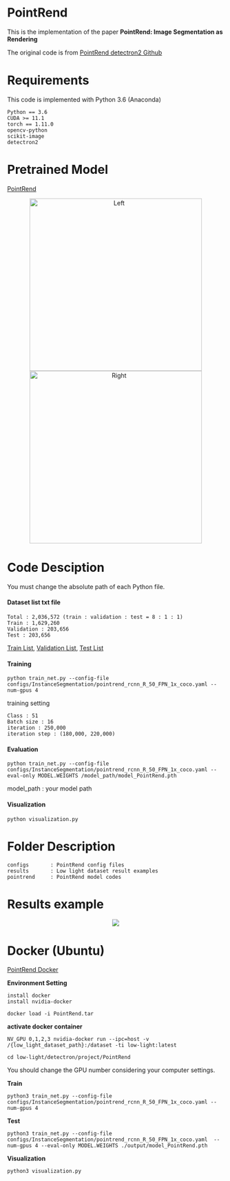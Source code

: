 # PointRend

This is the implementation of the paper **PointRend: Image Segmentation as Rendering**

The original code is from [PointRend detectron2 Github](https://github.com/facebookresearch/detectron2/tree/main/projects/PointRend)

# Requirements

This code is implemented with Python 3.6 (Anaconda)

```
Python == 3.6
CUDA >= 11.1
torch == 1.11.0
opencv-python
scikit-image
detectron2
```

# Pretrained Model

[PointRend](https://koreaoffice-my.sharepoint.com/:u:/g/personal/rmawngh_korea_ac_kr/EflwSSg0WgFHhyC8NTYh56wBjq16hctngYRJV5-4hdSnuw?e=rX64he)


<p align="center">
<img alt="Left" width="400" height "400" src="https://user-images.githubusercontent.com/46700730/209906053-73a146ec-3f0b-4948-9d55-a8cfbc2ad99a.png">
<img alt="Right" width="400" height "400" src="https://user-images.githubusercontent.com/46700730/209906050-79a71a99-155f-4a64-a0f2-d93b8c397a22.png">
</p>

# Code Desciption
You must change the absolute path of each Python file.

#### Dataset list txt file

```
Total : 2,036,572 (train : validation : test = 8 : 1 : 1)
Train : 1,629,260
Validation : 203,656
Test : 203,656
```

[Train List](https://koreaoffice-my.sharepoint.com/:t:/g/personal/rmawngh_korea_ac_kr/EcS7Avk-PT1Lp6hCkNdnMlEBkmKyDiqhdd5mfafZTL97kQ?e=BnRZA9), 
[Validation List](https://koreaoffice-my.sharepoint.com/:t:/g/personal/rmawngh_korea_ac_kr/EZWcJgxm5ERFjbDFaalu0uUBniZmsytCZqfz9ITLxq_MHw?e=MCS4PF), 
[Test List](https://koreaoffice-my.sharepoint.com/:t:/g/personal/rmawngh_korea_ac_kr/ESktQjLFadJLj9IusAJLFBwBkvKiVcx5RTZGatxcOOYjFg?e=09znk8)


#### Training
```
python train_net.py --config-file configs/InstanceSegmentation/pointrend_rcnn_R_50_FPN_1x_coco.yaml --num-gpus 4
```

training setting
```
Class : 51
Batch size : 16
iteration : 250,000
iteration step : (180,000, 220,000)
```


#### Evaluation
```
python train_net.py --config-file configs/InstanceSegmentation/pointrend_rcnn_R_50_FPN_1x_coco.yaml --eval-only MODEL.WEIGHTS /model_path/model_PointRend.pth
```
model_path : your model path

#### Visualization
```
python visualization.py
```

# Folder Description

```
configs       : PointRend config files
results       : Low light dataset result examples
pointrend     : PointRend model codes
```

# Results example

<p align="center">
<img src="https://user-images.githubusercontent.com/46700730/203223046-53f07eb7-37b4-4f0f-bb14-0a5129aa4f3e.gif">
</p>



# Docker (Ubuntu)

[PointRend Docker](https://koreaoffice-my.sharepoint.com/:u:/g/personal/rmawngh_korea_ac_kr/EUfzXuMOVD9BgZinLwSbxMQBVT7kh41lYLoTrIachpH-ow?e=uhfKyY)

**Environment Setting**
```
install docker
install nvidia-docker

docker load -i PointRend.tar
```

**activate docker container**
```
NV_GPU 0,1,2,3 nvidia-docker run --ipc=host -v /{low_light_dataset_path}:/dataset -ti low-light:latest

cd low-light/detectron/project/PointRend
```
You should change the GPU number considering your computer settings.

**Train**
```
python3 train_net.py --config-file configs/InstanceSegmentation/pointrend_rcnn_R_50_FPN_1x_coco.yaml --num-gpus 4
```

**Test**
```
python3 train_net.py --config-file configs/InstanceSegmentation/pointrend_rcnn_R_50_FPN_1x_coco.yaml  --num-gpus 4 --eval-only MODEL.WEIGHTS ./output/model_PointRend.pth
```

**Visualization**
```
python3 visualization.py
```
